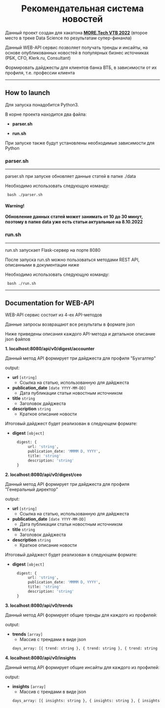 <h1 align="center">Рекомендательная система новостей</h1>

Данный проект создан для хакатона [**MORE.Tech VTB 2022**](https://moretech.vtb.ru/)  (второе место в треке Data Science по результатам супер-финанла)

Данный WEB-API сервис позволяет получать тренды и инсайты, на основе опубликованных новостей в популярных бизнес источниках (РБК, CFO, Klerk.ru, Consultant)

Формировать дайджесты для клиентов банка ВТБ, в зависимости от их профиля, т.е. профессии клиента 
  
---
## How to launch

Для запуска понадобится Python3.

В корне проекта находится два файла:

- **parser.sh**
 
- **run.sh**

При запуске также будут установлены необходимые зависимости для Python
 
### parser.sh
---
parser.sh при запуске обновляет данные статей в папке ./data

Необходимо использовать следующую команду:

     bash ./parser.sh

#### Warning!

**Обновление данных статей может занимать от 10 до 30 минут, поэтому в папке data уже есть статьи актуальные на 8.10.2022**



### run.sh
---
run.sh запускает Flask-сервер на порте 8080

После запуска run.sh можно пользоваться методами REST API, описанными в документации ниже

Необходимо использовать следующую команду:

     bash ./run.sh

---


## Documentation for WEB-API

WEB-API сервис состоит из 4-ех API-методов

Данные запросы возвращают все результаты в формате json

Ниже приведены описания каждого API-метода и детальное описание json файлов


**1. localhost:8080/api/v0/digest/accounter**

Данный метод API формирует три дайджеста для профиля "Бухгалтер"

output:

- **url** `[string]`
  - Ссылка на статью, использованную для дайджеста
- **publication_date** `[date YYYY-MM-DD]`
  - Дата публикации статьи новостным источником
- **title** `string`
  - Заголовок дайджеста
- **description** `string`
  - Краткое описание новости
  
Итоговый дайджест будет реализован в следующем формате:
- **digest** `[object]`
  ```python
    digest: {
         url: 'string', 
         publication_date: 'MMMM D, YYYY', 
         title: 'string'
         description: 'string' 
    }

**2. localhost:8080/api/v0/digest/ceo**

Данный метод API формирует три дайджеста для профиля "Генеральный директор"

output:

- **url** `[string]`
  - Ссылка на статью, использованную для дайджеста
- **publication_date** `[date YYYY-MM-DD]`
  - Дата публикации статьи новостным источником
- **title** `string`
  - Заголовок дайджеста
- **description** `string`
  - Краткое описание новости
  
Итоговый дайджест будет реализован в следующем формате:
- **digest** `[object]`
  ```python
    digest: {
         url: 'string', 
         publication_date: 'MMMM D, YYYY', 
         title: 'string'
         description: 'string' 
    }


**3. localhost:8080/api/v0/trends**

Данный метод API формирует общие тренды для каждого из профилей:


output:

- **trends** `[array]`
  - Массив с трендами в виде json
  ```python
  days_array: [{ trend: string }, { trend: string }, { trend: string }, { trend: string }];
  ```


**4. localhost:8080/api/v0/insights**

Данный метод API формирует общие инсайты для каждого из профилей:

output:

- **insights** `[array]`
  - Массив с трендами в виде json
  ```python
  days_array: [{ insights: string }, { insights: string }, { insights: string }, { insights: string }];
  ```
